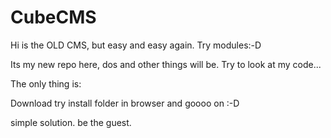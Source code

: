 # CubeCMS

Hi is the OLD CMS, but easy and easy again. Try modules:-D

Its my new repo here, dos and other things will be. Try to look at my code...

The only thing is:

Download
try install folder in browser
and goooo on :-D

simple solution. be the guest.
